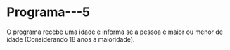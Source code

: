 # Programa---5
O programa recebe uma idade e informa se a pessoa é maior ou menor de idade (Considerando 18 anos a maioridade).

